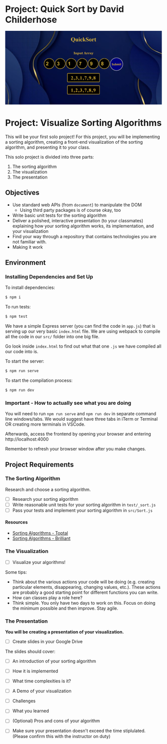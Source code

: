 # Project: Quick Sort by David Childerhose

![alt text](./image/readmeimage.png?raw=true)

# Project: Visualize Sorting Algorithms

This will be your first solo project! For this project, you will be implementing a sorting algorithm, creating a front-end visualization of the sorting algorithm, and presenting it to your class.

This solo project is divided into three parts:

1.  The sorting algorithm
2.  The visualization
3.  The presentation

## Objectives

- Use standard web APIs (from `document`) to manipulate the DOM
  - Using third party packages is of course okay, too
- Write basic unit tests for the sorting algorithm
- Deliver a polished, interactive presentation (to your classmates) explaining how your sorting algorithm works, its implementation, and your visualization
- Find your way through a repository that contains technologies you are not familiar with.
- Making it work

## Environment

### Installing Dependencies and Set Up

To install dependencies:

```bash
$ npm i
```

To run tests:

```bash
$ npm test
```

We have a simple Express server (you can find the code in `app.js`) that is serving up our very basic `index.html` file. We are using webpack to compile all the code in our `src/` folder into one big file.

Go look inside `index.html` to find out what that one `.js` we have compiled all our code into is.

To start the server:

```bash
$ npm run serve
```

To start the compilation process:

```bash
$ npm run dev
```

### Important - How to actually see what you are doing

You will need to run `npm run serve` and `npm run dev` in separate command line windows/tabs. We would suggest have three tabs in iTerm or Terminal OR creating more terminals in VSCode.

Afterwards, access the frontend by opening your browser and entering http://localhost:4000

Remember to refresh your browser window after you make changes.

## Project Requirements

### The Sorting Algorithm

Research and choose a sorting algorithm.

- [ ] Research your sorting algorithm
- [ ] Write reasonable unit tests for your sorting algorithm in `test/_sort.js`
- [ ] Pass your tests and implement your sorting algorithm in `src/Sort.js`

#### Resources

- [Sorting Algorithms - Toptal](https://www.toptal.com/developers/sorting-algorithms)
- [Sorting Algorithms - Brilliant](https://brilliant.org/wiki/sorting-algorithms/)

### The Visualization

- [ ] Visualize your algorithms!

Some tips:

- Think about the various actions your code will be doing (e.g. creating particular elements, disappearing, changing values, etc.). These actions are probably a good starting point for different functions you can write.
- How can classes play a role here?
- Think simple. You only have two days to work on this. Focus on doing the minimum possible and then improve. Stay agile.

### The Presentation

**You will be creating a presentation of your visualization.**

- [ ] Create slides in your Google Drive

The slides should cover:

- [ ] An introduction of your sorting algorithm
- [ ] How it is implemented
- [ ] What time complexities is it?
- [ ] A Demo of your visualization
- [ ] Challenges
- [ ] What you learned
- [ ] (Optional) Pros and cons of your algorithm

- [ ] Make sure your presentation doesn't exceed the time stiplulated. (Please confirm this with the instructor on duty)
